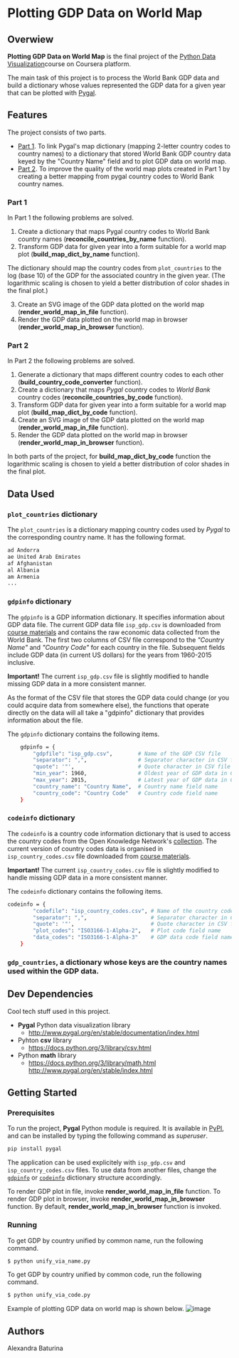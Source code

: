 # Plotting GDP Data on World Map
## Overwiew
**Plotting GDP Data on World Map** is the final project of the [Python Data Visualization](https://www.coursera.org/learn/python-visualization/home/welcome)course on Coursera platform. 

The main task of this project is to process the World Bank GDP data and build a dictionary whose values represented the GDP data for a given year that can be plotted with [Pygal](http://www.pygal.org/en/stable/index.html). 
## Features
The project consists of two parts.
* [Part 1](#part1). To link Pygal's map dictionary (mapping 2-letter country codes to country names) to a dictionary that stored World Bank GDP country data keyed by the "Country Name" field and to plot GDP data on world map. 
* [Part 2](#part2). To improve the quality of the world map plots created in Part 1 by creating a better mapping from pygal country codes to World Bank country names.
### Part 1 <a name="part1"></a>
In Part 1 the following problems are solved.
1. Create a dictionary that maps Pygal country codes to World Bank country names (**reconcile_countries_by_name** function).
2. Transform GDP data for given year into a form suitable for a world map plot (**build_map_dict_by_name** function). 

The dictionary should map the country codes from ```plot_countries``` to the log (base 10) of the GDP for the associated country in the given year. (The logarithmic scaling is chosen to yield a better distribution of color shades in the final plot.) 

3. Create an SVG image of the GDP data plotted on the world map (**render_world_map_in_file** function).
5. Render the GDP data plotted on the world map in browser (**render_world_map_in_browser** function).

### Part 2 <a name="part2"></a>
In Part 2 the following problems are solved.

1. Generate a dictionary that maps different country codes to each other (**build_country_code_converter** function).
2. Create a dictionary that maps *Pygal* country codes to *World Bank* country codes (**reconcile_countries_by_code** function).
3. Transform GDP data for given year into a form suitable for a world map plot (**build_map_dict_by_code** function). 
4. Create an SVG image of the GDP data plotted on the world map (**render_world_map_in_file** function).
5. Render the GDP data plotted on the world map in browser (**render_world_map_in_browser** function).

In both parts of the project, for **build_map_dict_by_code** function the logarithmic scaling is chosen to yield a better distribution of color shades in the final plot.

## Data Used
### ```plot_countries``` dictionary
The ```plot_countries``` is a dictionary mapping country codes used by *Pygal* to the corresponding country name. It has the following format.
```sh
ad Andorra
ae United Arab Emirates
af Afghanistan
al Albania
am Armenia
...
```
### ```gdpinfo``` dictionary <a name="gdpinfo"></a>
The ```gdpinfo``` is a GDP information dictionary. It specifies information about GDP data file. The current GDP data file ```isp_gdp.csv``` is downloaded from [course materials](https://storage.googleapis.com/codeskulptor-isp/course4/isp_gdp.csv) and contains the raw economic data collected from the World Bank. The first two columns of CSV file correspond to the *"Country Name"* and *"Country Code"* for each country in the file. Subsequent fields include GDP data (in current US dollars) for the years from 1960-2015 inclusive.

 **Important!** The current ```isp_gdp.csv``` file is slightly modified to handle missing GDP data in a more consistent manner.
 
As the format of the CSV file that stores the GDP data could change (or you could acquire data from somewhere else), the functions that operate directly on the data will all take a "gdpinfo" dictionary that provides information about the file. 

The ```gdpinfo``` dictionary contains the following items.

```sh
    gdpinfo = {
        "gdpfile": "isp_gdp.csv",        # Name of the GDP CSV file
        "separator": ",",                # Separator character in CSV file
        "quote": '"',                    # Quote character in CSV file
        "min_year": 1960,                # Oldest year of GDP data in CSV file
        "max_year": 2015,                # Latest year of GDP data in CSV file
        "country_name": "Country Name",  # Country name field name
        "country_code": "Country Code"   # Country code field name
    }
```
### ```codeinfo``` dictionary <a name="codeinfo"></a>
The ```codeinfo``` is a country code information dictionary that is used to access the country codes from the Open Knowledge Network's [collection](http://data.okfn.org/data/core/country-codes). The current version of country codes data is organised in ```isp_country_codes.csv``` file downloaded from [course materials](https://storage.googleapis.com/codeskulptor-isp/course4/isp_country_codes.csv).

 **Important!** The current ```isp_country_codes.csv``` file is slightly modified to handle missing GDP data in a more consistent manner.
 
The ```codeinfo``` dictionary contains the following items.
 
```sh
codeinfo = {
        "codefile": "isp_country_codes.csv", # Name of the country code CSV file
        "separator": ",",                    # Separator character in CSV file
        "quote": '"',                        # Quote character in CSV file
        "plot_codes": "ISO3166-1-Alpha-2",   # Plot code field name
        "data_codes": "ISO3166-1-Alpha-3"    # GDP data code field name
    }
```
### ```gdp_countries```, a dictionary whose keys are the country names used within the GDP data. 
## Dev Dependencies
Cool tech stuff used in this project.
* **Pygal** Python data visualization library
  * http://www.pygal.org/en/stable/documentation/index.html
* Pyhton **csv** library
  * https://docs.python.org/3/library/csv.html
* Python **math** library
  * https://docs.python.org/3/library/math.html
http://www.pygal.org/en/stable/index.html
## Getting Started
### Prerequisites
To run the project, **Pygal** Python module is required. It is available in [PyPI](https://pypi.org/), and can be installed by typing the following command as *superuser*.
```sh
pip install pygal
```
The application can be used explicitely with ```isp_gdp.csv``` and ```isp_country_codes.csv``` files. To use data from another files, change the [```gdpinfo```](#gdpinfo) or [```codeinfo```](#codeinfo) dictionary structure accordingly.

To render GDP plot in file, invoke **render_world_map_in_file** function.
To render GDP plot in browser, invoke **render_world_map_in_browser** function.
By default,  **render_world_map_in_browser** function is invoked.

### Running
To get GDP by country unified by common name, run the following command.
```sh
$ python unify_via_name.py
```
To get GDP by country unified by common code, run the following command.
```sh
$ python unify_via_code.py
```
Example of plotting GDP data on world map is shown below.
![image](https://user-images.githubusercontent.com/53233637/82405590-373fa800-9a19-11ea-9358-8283348ebebf.png)

## Authors
Alexandra Baturina
